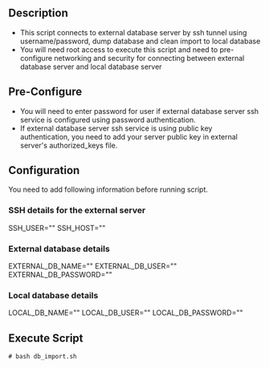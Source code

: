 ## Description
- This script connects to external database server by ssh tunnel using username/password, dump database and clean import to  local database
- You will need root access to execute this script and need to pre-configure networking and security for connecting between external database server and local database server

## Pre-Configure
- You will need to enter password for user if external database server ssh service is configured using password authentication.
- If external database server ssh service is using public key authentication, you need to add your server public key in external server's authorized_keys file.

## Configuration
You need to add following information before running script.

### SSH details for the external server
SSH_USER=""
SSH_HOST=""

### External database details
EXTERNAL_DB_NAME=""
EXTERNAL_DB_USER=""
EXTERNAL_DB_PASSWORD=""

### Local database details
LOCAL_DB_NAME=""
LOCAL_DB_USER=""
LOCAL_DB_PASSWORD=""


## Execute Script

`# bash db_import.sh`

